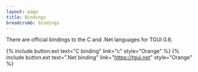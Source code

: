 ```yaml
---
layout: page
title: Bindings
breadcrumb: bindings
---
```

There are official bindings to the C and .Net languages for TGUI 0.8.

{% include button.ext text="C binding" link="c" style="Orange" %}
{% include button.ext text=".Net binding" link="https://tgui.net" style="Orange" %}
